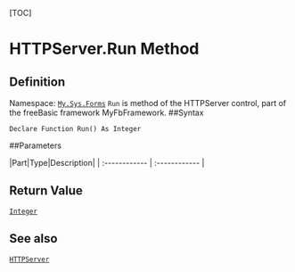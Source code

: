 [TOC]
# HTTPServer.Run Method

## Definition
Namespace: [`My.Sys.Forms`](My.Sys.Forms.md)
`Run` is method of the HTTPServer control, part of the freeBasic framework MyFbFramework.
##Syntax
```freeBasic
Declare Function Run() As Integer
```

##Parameters

|Part|Type|Description|
| :------------ | :------------ |

## Return Value
[`Integer`]("https://www.freebasic.net/wiki/KeyPgInteger")
## See also
[`HTTPServer`](HTTPServer.md)
